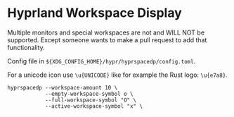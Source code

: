 # Hyprland Workspace Display

Multiple monitors and special workspaces are not and WILL NOT be supported.
Except someone wants to make a pull request to add that functionality.

Config file in `${XDG_CONFIG_HOME}/hypr/hyprspacedp/config.toml`.

For a unicode icon use `\u{UNICODE}` like for example the Rust logo: `\u{e7a8}`.

```shell
hyprspacedp --workspace-amount 10 \
            --empty-workspace-symbol o \
            --full-workspace-symbol "O" \
            --active-workspace-symbol "x" \
```
